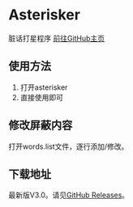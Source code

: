 # Asterisker
脏话打星程序
[前往GitHub主页](https://github.com/yangshunhuai/Asterisker)

## 使用方法
1. 打开asterisker
2. 直接使用即可

## 修改屏蔽内容
打开words.list文件，逐行添加/修改。

## 下载地址
最新版V3.0。请见[GitHub Releases](https://github.com/yangshunhuai/Asterisker/releases/tag/3.0)。
